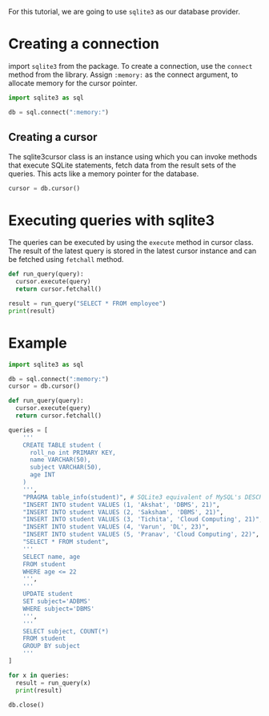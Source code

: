 For this tutorial, we are going to use `sqlite3` as our database provider.
# Creating a connection

import `sqlite3` from the package.
To create a connection, use the `connect` method from the library.
Assign `:memory:` as the connect argument, to allocate memory for the cursor pointer.

```python
import sqlite3 as sql

db = sql.connect(":memory:")
```
## Creating a cursor

The sqlite3cursor class is an instance using which you can invoke methods that execute SQLite statements, fetch data from the result sets of the queries.
This acts like a memory pointer for the database.

```python
cursor = db.cursor()
```

# Executing queries with sqlite3

The queries can be executed by using the `execute` method in cursor class.
The result of the latest query is stored in the latest cursor instance and can be fetched using `fetchall` method. 

```python
def run_query(query):
  cursor.execute(query)
  return cursor.fetchall()

result = run_query("SELECT * FROM employee")
print(result)
```

# Example

```python
import sqlite3 as sql

db = sql.connect(":memory:")
cursor = db.cursor()

def run_query(query):
  cursor.execute(query)
  return cursor.fetchall()

queries = [
    '''
    CREATE TABLE student (
      roll_no int PRIMARY KEY,
      name VARCHAR(50),
      subject VARCHAR(50),
      age INT
    )
    ''',
    "PRAGMA table_info(student)", # SQLite3 equivalent of MySQL's DESCRIBE TABLE
    "INSERT INTO student VALUES (1, 'Akshat', 'DBMS', 21)",
    "INSERT INTO student VALUES (2, 'Saksham', 'DBMS', 21)",
    "INSERT INTO student VALUES (3, 'Tichita', 'Cloud Computing', 21)",
    "INSERT INTO student VALUES (4, 'Varun', 'DL', 23)",
    "INSERT INTO student VALUES (5, 'Pranav', 'Cloud Computing', 22)",
    "SELECT * FROM student",
    '''
    SELECT name, age
    FROM student
    WHERE age <= 22
    ''',
    '''
    UPDATE student
    SET subject='ADBMS'
    WHERE subject='DBMS'
    ''',
    '''
    SELECT subject, COUNT(*)
    FROM student
    GROUP BY subject
    '''
]

for x in queries:
  result = run_query(x)
  print(result)

db.close()
```

